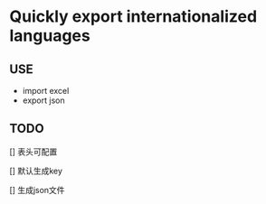 # Quickly export internationalized languages

## USE
* import excel
* export json

## TODO
[] 表头可配置

[] 默认生成key

[] 生成json文件
